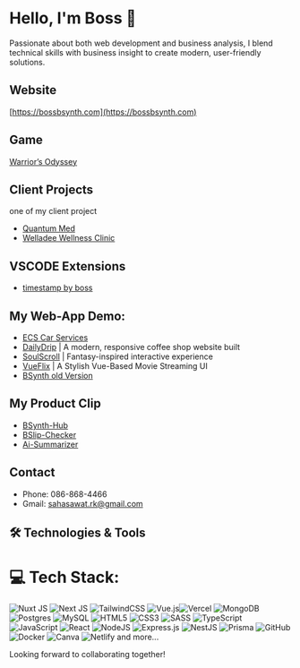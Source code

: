 # Hello, I'm Boss 👋 

Passionate about both web development and business analysis, I blend technical skills with business insight to create modern, user-friendly solutions. 

## Website
[https://bossbsynth.com](https://bossbsynth.com)

## Game
[Warrior’s Odyssey](https://warriors-odyssey.vercel.app/)

## Client Projects
one of my client project
- [Quantum Med](https://www.quantum-med.net/)
- [Welladee Wellness Clinic](https://www.welladeeclinic.com/)


## VSCODE Extensions
- [timestamp by boss](https://marketplace.visualstudio.com/items?itemName=bossdev.timestamp-by-boss)

## My Web-App Demo:
- [ECS Car Services](https://ecs-carservice.vercel.app/)
- [DailyDrip](https://daily-drip-coffee-cafe.vercel.app/) | A modern, responsive coffee shop website built
- [SoulScroll](https://soulscroll-bossbsynth.netlify.app/) | Fantasy-inspired interactive experience 
- [VueFlix](https://vueflix-demo.netlify.app/) |  A Stylish Vue-Based Movie Streaming UI
- [BSynth old Version](https://my-web-v2-oldversion.vercel.app/)

## My Product Clip

- [BSynth-Hub](https://youtube.com/shorts/5jktxzYO5YE)
- [BSlip-Checker](https://youtube.com/shorts/ylGrFObM-uw)
- [Ai-Summarizer](https://youtube.com/shorts/clgYv5FfHHw)

## Contact
- Phone: 086-868-4466
- Gmail: sahasawat.rk@gmail.com
  
## 🛠️ Technologies & Tools

# 💻 Tech Stack:
![Nuxt JS](https://img.shields.io/badge/Nuxt-002E3B?style=for-the-badge&logo=nuxt.js&logoColor=#00DC82)
![Next JS](https://img.shields.io/badge/Next-black?style=for-the-badge&logo=next.js&logoColor=white) ![TailwindCSS](https://img.shields.io/badge/tailwindcss-%2338B2AC.svg?style=for-the-badge&logo=tailwind-css&logoColor=white) ![Vue.js](https://img.shields.io/badge/vue.js-%2335495e.svg?style=for-the-badge&logo=vuedotjs&logoColor=%234FC08D)![Vercel](https://img.shields.io/badge/vercel-%23000000.svg?style=for-the-badge&logo=vercel&logoColor=white) 
![MongoDB](https://img.shields.io/badge/MongoDB-%234ea94b.svg?style=for-the-badge&logo=mongodb&logoColor=white) ![Postgres](https://img.shields.io/badge/postgres-%23316192.svg?style=for-the-badge&logo=postgresql&logoColor=white) ![MySQL](https://img.shields.io/badge/mysql-4479A1.svg?style=for-the-badge&logo=mysql&logoColor=white)  ![HTML5](https://img.shields.io/badge/html5-%23E34F26.svg?style=for-the-badge&logo=html5&logoColor=white) 
![CSS3](https://img.shields.io/badge/css3-%231572B6.svg?style=for-the-badge&logo=css3&logoColor=white) ![SASS](https://img.shields.io/badge/SASS-hotpink.svg?style=for-the-badge&logo=SASS&logoColor=white)
![TypeScript](https://img.shields.io/badge/typescript-%23007ACC.svg?style=for-the-badge&logo=typescript&logoColor=white) ![JavaScript](https://img.shields.io/badge/javascript-%23323330.svg?style=for-the-badge&logo=javascript&logoColor=%23F7DF1E) 
![React](https://img.shields.io/badge/react-%2320232a.svg?style=for-the-badge&logo=react&logoColor=%2361DAFB) ![NodeJS](https://img.shields.io/badge/node.js-6DA55F?style=for-the-badge&logo=node.js&logoColor=white) ![Express.js](https://img.shields.io/badge/express.js-%23404d59.svg?style=for-the-badge&logo=express&logoColor=%2361DAFB) 
![NestJS](https://img.shields.io/badge/nestjs-%23E0234E.svg?style=for-the-badge&logo=nestjs&logoColor=white)
![Prisma](https://img.shields.io/badge/Prisma-3982CE?style=for-the-badge&logo=Prisma&logoColor=white) ![GitHub](https://img.shields.io/badge/github-%23121011.svg?style=for-the-badge&logo=github&logoColor=white) ![Docker](https://img.shields.io/badge/docker-%230db7ed.svg?style=for-the-badge&logo=docker&logoColor=white) ![Canva](https://img.shields.io/badge/Canva-%2300C4CC.svg?style=for-the-badge&logo=Canva&logoColor=white) ![Netlify](https://img.shields.io/badge/netlify-%23000000.svg?style=for-the-badge&logo=netlify&logoColor=#00C7B7) and more...

Looking forward to collaborating together!

